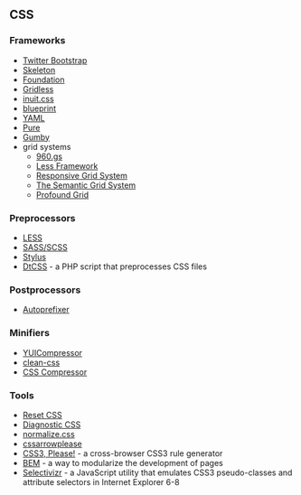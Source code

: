 ## CSS

### Frameworks

* [Twitter Bootstrap](http://getbootstrap.com/)
* [Skeleton](http://www.getskeleton.com/)
* [Foundation](http://foundation.zurb.com/)
* [Gridless](http://thatcoolguy.github.io/gridless-boilerplate/)
* [inuit.css](http://inuitcss.com/)
* [blueprint](http://www.blueprintcss.org/)
* [YAML](http://www.yaml.de/)
* [Pure](http://purecss.io/)
* [Gumby](http://gumbyframework.com/)
* grid systems
    * [960.gs](http://960.gs/)
    * [Less Framework](http://lessframework.com/)
    * [Responsive Grid System](http://www.responsivegridsystem.com/)
    * [The Semantic Grid System](http://semantic.gs/)
    * [Profound Grid](http://www.profoundgrid.com/)

### Preprocessors

* [LESS](http://lesscss.org/)
* [SASS/SCSS](http://sass-lang.com/)
* [Stylus](http://learnboost.github.io/stylus/)
* [DtCSS](https://code.google.com/p/dtcss/) - a PHP script that preprocesses CSS files

### Postprocessors

* [Autoprefixer](https://github.com/ai/autoprefixer)

### Minifiers

* [YUICompressor](http://yui.github.io/yuicompressor/)
* [clean-css](https://github.com/GoalSmashers/clean-css)
* [CSS Compressor](http://www.minifycss.com/css-compressor/)

### Tools

* [Reset CSS](http://meyerweb.com/eric/tools/css/reset/index.html)
* [Diagnostic CSS](http://meyerweb.com/eric/tools/css/diagnostics/index.html)
* [normalize.css](http://necolas.github.io/normalize.css/)
* [cssarrowplease](http://cssarrowplease.com/)
* [CSS3, Please!](http://css3please.com/) - a cross-browser CSS3 rule generator
* [BEM](http://bem.info/) - a way to modularize the development of pages
* [Selectivizr](http://selectivizr.com/) - a JavaScript utility that emulates CSS3 pseudo-classes and attribute selectors in Internet Explorer 6-8